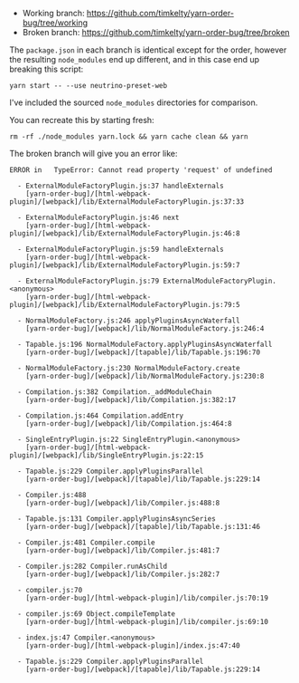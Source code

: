 - Working branch: https://github.com/timkelty/yarn-order-bug/tree/working
- Broken branch: https://github.com/timkelty/yarn-order-bug/tree/broken

The `package.json` in each branch is identical except for the order,
however the resulting `node_modules` end up different, and in this case end up
breaking this script:

```
yarn start -- --use neutrino-preset-web
```

I've included the sourced `node_modules` directories for comparison.

You can recreate this by starting fresh:

```
rm -rf ./node_modules yarn.lock && yarn cache clean && yarn
```

The broken branch will give you an error like:

```
ERROR in   TypeError: Cannot read property 'request' of undefined

  - ExternalModuleFactoryPlugin.js:37 handleExternals
    [yarn-order-bug]/[html-webpack-plugin]/[webpack]/lib/ExternalModuleFactoryPlugin.js:37:33

  - ExternalModuleFactoryPlugin.js:46 next
    [yarn-order-bug]/[html-webpack-plugin]/[webpack]/lib/ExternalModuleFactoryPlugin.js:46:8

  - ExternalModuleFactoryPlugin.js:59 handleExternals
    [yarn-order-bug]/[html-webpack-plugin]/[webpack]/lib/ExternalModuleFactoryPlugin.js:59:7

  - ExternalModuleFactoryPlugin.js:79 ExternalModuleFactoryPlugin.<anonymous>
    [yarn-order-bug]/[html-webpack-plugin]/[webpack]/lib/ExternalModuleFactoryPlugin.js:79:5

  - NormalModuleFactory.js:246 applyPluginsAsyncWaterfall
    [yarn-order-bug]/[webpack]/lib/NormalModuleFactory.js:246:4

  - Tapable.js:196 NormalModuleFactory.applyPluginsAsyncWaterfall
    [yarn-order-bug]/[webpack]/[tapable]/lib/Tapable.js:196:70

  - NormalModuleFactory.js:230 NormalModuleFactory.create
    [yarn-order-bug]/[webpack]/lib/NormalModuleFactory.js:230:8

  - Compilation.js:382 Compilation._addModuleChain
    [yarn-order-bug]/[webpack]/lib/Compilation.js:382:17

  - Compilation.js:464 Compilation.addEntry
    [yarn-order-bug]/[webpack]/lib/Compilation.js:464:8

  - SingleEntryPlugin.js:22 SingleEntryPlugin.<anonymous>
    [yarn-order-bug]/[html-webpack-plugin]/[webpack]/lib/SingleEntryPlugin.js:22:15

  - Tapable.js:229 Compiler.applyPluginsParallel
    [yarn-order-bug]/[webpack]/[tapable]/lib/Tapable.js:229:14

  - Compiler.js:488
    [yarn-order-bug]/[webpack]/lib/Compiler.js:488:8

  - Tapable.js:131 Compiler.applyPluginsAsyncSeries
    [yarn-order-bug]/[webpack]/[tapable]/lib/Tapable.js:131:46

  - Compiler.js:481 Compiler.compile
    [yarn-order-bug]/[webpack]/lib/Compiler.js:481:7

  - Compiler.js:282 Compiler.runAsChild
    [yarn-order-bug]/[webpack]/lib/Compiler.js:282:7

  - compiler.js:70
    [yarn-order-bug]/[html-webpack-plugin]/lib/compiler.js:70:19

  - compiler.js:69 Object.compileTemplate
    [yarn-order-bug]/[html-webpack-plugin]/lib/compiler.js:69:10

  - index.js:47 Compiler.<anonymous>
    [yarn-order-bug]/[html-webpack-plugin]/index.js:47:40

  - Tapable.js:229 Compiler.applyPluginsParallel
    [yarn-order-bug]/[webpack]/[tapable]/lib/Tapable.js:229:14
```
